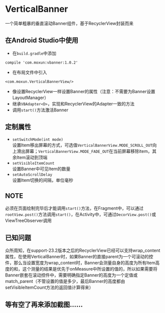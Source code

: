 # VerticalBanner
一个简单粗暴的垂直滚动Banner组件，基于RecyclerView封装而来

## 在Android Studio中使用
- 在`build.gradle`中添加
```
compile 'com.moxun:vbanner:1.0.2'
```    
- 在布局文件中引入
```
<com.moxun.VerticalBannerView/>
```    
- 像设置RecyclerView一样设置Banner的属性（注意：不需要为Banner设置LayoutManager）    
- 继承`VBAdapter<D>`，实现和RecyclerView的Adapter一致的方法       
- 调用`start()`方法激活Banner 

## 定制属性 
- `setSwitchMode(int mode)`    
设置Item移出屏幕的方式，可选值`VerticalBannerView.MODE_SCROLL_OUT`向上滑出屏幕；`VerticalBannerView.MODE_FADE_OUT`在当前屏幕移除item，其余Item滚动到顶端    
- `setVisibleItemCount`     
设置Banner中可见Item的数量    
- `setAutoScrollDelay`    
设置Item切换的间隔，单位毫秒     

## NOTE    
必须在页面绘制完毕后才能调用`start()`方法，在Fragment中，可以通过`rootView.post()`方法调用`start()`，在Activity中，可通过`DecorView.post()`或ViewTreeObserver调用

## 已知问题
众所周知，在support-23.2版本之后的RecyclerView已经可以支持wrap_content属性，在使用VerticalBanner时，如果Banner的直接parent为一个可滚动的控件，那么当设置宽度为wrap_content时，Banner会测量自身的高度为所有Item高度的和，这个测量的结果是优先于onMeasure中所设置的值的，所以如果需要将Banner嵌套在滚动控件中，需要明确指定Banner的高度为一个定值或match_parent（不管设置的值是多少，最后Banner的高度都由setVisibleItemCount方法的返回值计算得来）

## 等有空了再来添加截图......
